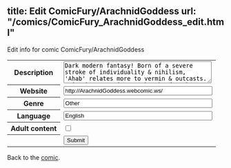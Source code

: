 title: Edit ComicFury/ArachnidGoddess
url: "/comics/ComicFury_ArachnidGoddess_edit.html"
---
Edit info for comic ComicFury/ArachnidGoddess

<form name="comic" action="http://gaepostmail.appspot.com/comic/" method="post">
<table class="comicinfo">
<tr>
<th>Description</th><td><textarea name="description" cols="40" rows="3">Dark modern fantasy! Born of a severe stroke of individuality &amp; nihilism, 'Ahab' relates more to vermin &amp; outcasts. Join the narrative as she abandons her humanity &amp; finds herself in the gloom. Features peril, BDSM, &amp; disturbing scenes.</textarea></td>
</tr>
<tr>
<th>Website</th><td><input type="text" name="url" value="http://ArachnidGoddess.webcomic.ws/" size="40"/></td>
</tr>
<tr>
<th>Genre</th><td><input type="text" name="genre" value="Other" size="40"/></td>
</tr>
<tr>
<th>Language</th><td><input type="text" name="language" value="English" size="40"/></td>
</tr>
<tr>
<th>Adult content</th><td><input type="checkbox" name="adult" value="adult" /></td>
</tr>
<tr>
<th></th><td>
<input type="hidden" name="comic" value="ComicFury_ArachnidGoddess" />
<input type="submit" name="submit" value="Submit" />
</td>
</tr>
</table>
</form>

Back to the [comic](ComicFury_ArachnidGoddess.html).
